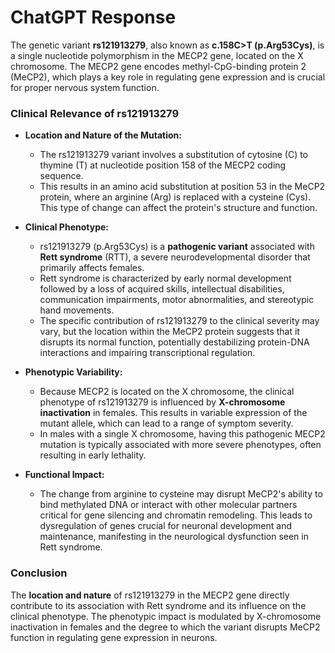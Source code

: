 # ChatGPT Response

The genetic variant **rs121913279**, also known as **c.158C>T (p.Arg53Cys)**, is a single nucleotide polymorphism in the MECP2 gene, located on the X chromosome. The MECP2 gene encodes methyl-CpG-binding protein 2 (MeCP2), which plays a key role in regulating gene expression and is crucial for proper nervous system function.

### Clinical Relevance of rs121913279
- **Location and Nature of the Mutation:**
  - The rs121913279 variant involves a substitution of cytosine (C) to thymine (T) at nucleotide position 158 of the MECP2 coding sequence.
  - This results in an amino acid substitution at position 53 in the MeCP2 protein, where an arginine (Arg) is replaced with a cysteine (Cys). This type of change can affect the protein's structure and function.
  
- **Clinical Phenotype:**
  - rs121913279 (p.Arg53Cys) is a **pathogenic variant** associated with **Rett syndrome** (RTT), a severe neurodevelopmental disorder that primarily affects females.
  - Rett syndrome is characterized by early normal development followed by a loss of acquired skills, intellectual disabilities, communication impairments, motor abnormalities, and stereotypic hand movements.
  - The specific contribution of rs121913279 to the clinical severity may vary, but the location within the MeCP2 protein suggests that it disrupts its normal function, potentially destabilizing protein-DNA interactions and impairing transcriptional regulation.

- **Phenotypic Variability:**
  - Because MECP2 is located on the X chromosome, the clinical phenotype of rs121913279 is influenced by **X-chromosome inactivation** in females. This results in variable expression of the mutant allele, which can lead to a range of symptom severity.
  - In males with a single X chromosome, having this pathogenic MECP2 mutation is typically associated with more severe phenotypes, often resulting in early lethality.

- **Functional Impact:**
  - The change from arginine to cysteine may disrupt MeCP2's ability to bind methylated DNA or interact with other molecular partners critical for gene silencing and chromatin remodeling. This leads to dysregulation of genes crucial for neuronal development and maintenance, manifesting in the neurological dysfunction seen in Rett syndrome.

### Conclusion
The **location and nature** of rs121913279 in the MECP2 gene directly contribute to its association with Rett syndrome and its influence on the clinical phenotype. The phenotypic impact is modulated by X-chromosome inactivation in females and the degree to which the variant disrupts MeCP2 function in regulating gene expression in neurons.